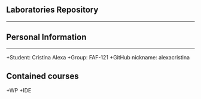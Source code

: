 Laboratories Repository
-----------------------
-----------------------

Personal Information
--------------------
--------------------

+Student: Cristina Alexa
+Group: FAF-121
+GitHub nickname: alexacristina

Contained courses
-----------------

+WP
+IDE
